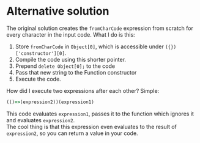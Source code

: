 # Alternative solution

The original solution creates the `fromCharCode` expression from scratch for every character in the input code.
What I do is this:
1. Store `fromCharCode` in `Object[0]`, which is accessible under `({})['constructor'][0]`.
2. Compile the code using this shorter pointer.
3. Prepend `delete Object[0];` to the code
4. Pass that new string to the Function constructor
5. Execute the code.

How did I execute two expressions after each other? Simple:

```js
(()=>(expression2))(expression1)
```

This code evaluates `expression1`, passes it to the function which ignores it and evaluates `expression2`.  
The cool thing is that this expression even evaluates to the result of `expression2`, so you can return a value in your code.